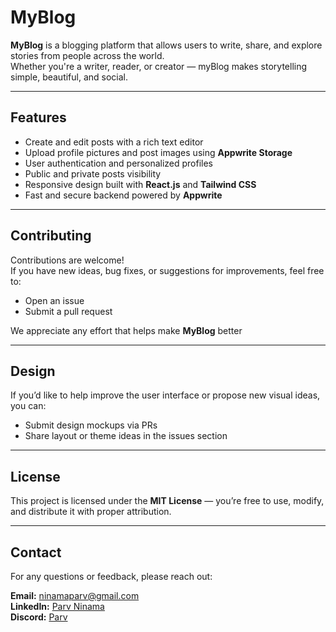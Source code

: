 # MyBlog

**MyBlog** is a blogging platform that allows users to write, share, and explore stories from people across the world.  
Whether you're a writer, reader, or creator — myBlog makes storytelling simple, beautiful, and social.

---

## Features

- Create and edit posts with a rich text editor  
- Upload profile pictures and post images using **Appwrite Storage**  
- User authentication and personalized profiles  
- Public and private posts visibility  
- Responsive design built with **React.js** and **Tailwind CSS**  
- Fast and secure backend powered by **Appwrite**

---

## Contributing

Contributions are welcome!  
If you have new ideas, bug fixes, or suggestions for improvements, feel free to:

- Open an issue  
- Submit a pull request  

We appreciate any effort that helps make **MyBlog** better 

---

## Design

If you’d like to help improve the user interface or propose new visual ideas, you can:

- Submit design mockups via PRs  
- Share layout or theme ideas in the issues section

---

## License

This project is licensed under the **MIT License** — you’re free to use, modify, and distribute it with proper attribution.

---

## Contact

For any questions or feedback, please reach out:

**Email:** [ninamaparv@gmail.com](mailto:ninamaparv@gmail.com)  
**LinkedIn:** [Parv Ninama](https://linkedin.com/in/parv-ninama)  
**Discord:** [Parv](https://discord.com/users/759852791639965707)
